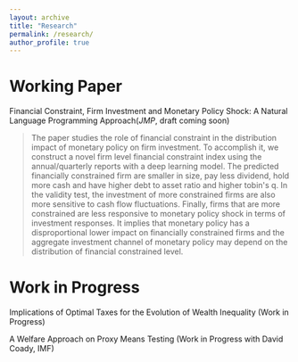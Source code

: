 ```yaml
---
layout: archive
title: "Research"
permalink: /research/
author_profile: true
---
```


Working Paper
===
Financial Constraint, Firm Investment and Monetary Policy Shock: A Natural Language Programming Approach(_JMP_, draft coming soon)
> The paper studies the role of financial constraint in the distribution impact of monetary policy on firm investment. To accomplish it, we construct a novel firm level financial constraint index using the annual/quarterly reports with a deep learning model. The predicted financially constrained firm are smaller in size, pay less dividend, hold more cash and have higher debt to asset ratio and higher tobin's q. In the validity test, the investment of more constrained firms are also more sensitive to cash flow fluctuations. Finally, firms that are more constrained are less responsive to monetary policy shock in terms of investment responses. It implies that monetary policy has a disproportional lower impact on financially constrained firms and the aggregate investment channel of monetary policy may depend on the distribution of financial constrained level.

Work in Progress
=====
Implications of Optimal Taxes for the Evolution of Wealth Inequality (Work in Progress)

A Welfare Approach on Proxy Means Testing (Work in Progress with David Coady, IMF)
